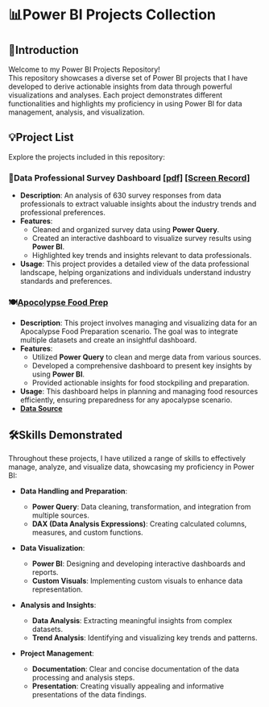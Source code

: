 # 📊Power BI Projects Collection

## 🔎Introduction
Welcome to my Power BI Projects Repository!  
This repository showcases a diverse set of Power BI projects that I have developed to derive actionable insights from data through powerful visualizations and analyses. Each project demonstrates different functionalities and highlights my proficiency in using Power BI for data management, analysis, and visualization.

## 💡Project List
Explore the projects included in this repository:

### 📝Data Professional Survey Dashboard [[pdf]](https://github.com/tsenyun/PowerBI/blob/main/Data%20Professional%20Survey%20Dashboard.pdf) [[Screen Record]](https://github.com/tsenyun/PowerBI/blob/main/Data%20Professional%20Survey%20Dashboard%20-%20ScreenRecord%20-.mp4)
- **Description**: An analysis of 630 survey responses from data professionals to extract valuable insights about the industry trends and professional preferences.
- **Features**:
  - Cleaned and organized survey data using **Power Query**.
  - Created an interactive dashboard to visualize survey results using **Power BI**.
  - Highlighted key trends and insights relevant to data professionals.
- **Usage**: This project provides a detailed view of the data professional landscape, helping organizations and individuals understand industry standards and preferences.

  
### 🍽️[Apocolypse Food Prep](https://github.com/tsenyun/PowerBI/blob/main/Apocolypse%20Food%20Prep.pdf)
- **Description**: This project involves managing and visualizing data for an Apocalypse Food Preparation scenario. The goal was to integrate multiple datasets and create an insightful dashboard.
- **Features**:
  - Utilized **Power Query** to clean and merge data from various sources.
  - Developed a comprehensive dashboard to present key insights by using **Power BI**.
  - Provided actionable insights for food stockpiling and preparation.
- **Usage**: This dashboard helps in planning and managing food resources efficiently, ensuring preparedness for any apocalypse scenario.
- [**Data Source**](https://github.com/tsenyun/PowerBI/blob/main/Data%20Professional%20Survey%20Dataset.xlsx)

## 🛠️Skills Demonstrated
Throughout these projects, I have utilized a range of skills to effectively manage, analyze, and visualize data, showcasing my proficiency in Power BI:

- **Data Handling and Preparation**:
  - **Power Query**: Data cleaning, transformation, and integration from multiple sources.
  - **DAX (Data Analysis Expressions)**: Creating calculated columns, measures, and custom functions.

- **Data Visualization**:
  - **Power BI**: Designing and developing interactive dashboards and reports.
  - **Custom Visuals**: Implementing custom visuals to enhance data representation.

- **Analysis and Insights**:
  - **Data Analysis**: Extracting meaningful insights from complex datasets.
  - **Trend Analysis**: Identifying and visualizing key trends and patterns.

- **Project Management**:
  - **Documentation**: Clear and concise documentation of the data processing and analysis steps.
  - **Presentation**: Creating visually appealing and informative presentations of the data findings.

